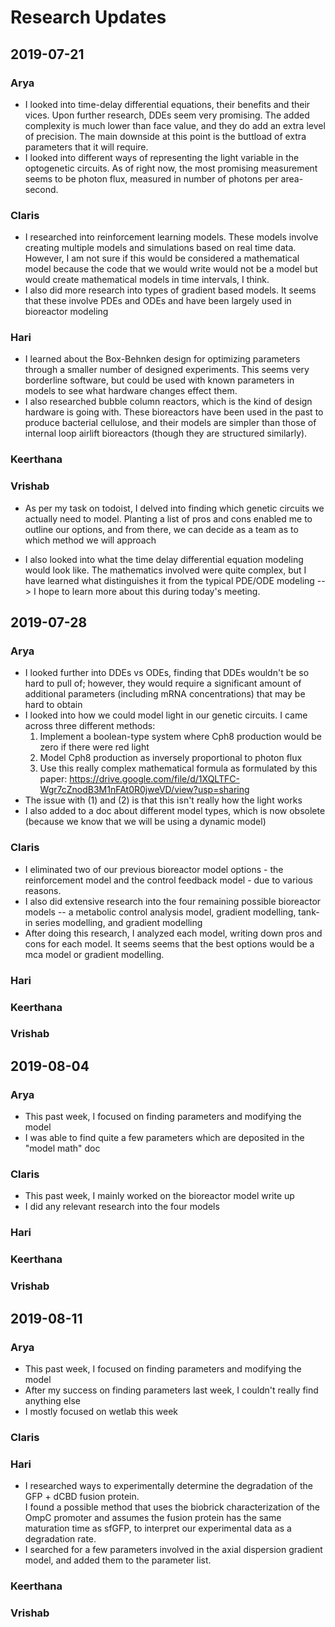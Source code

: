 # Research Updates

## 2019-07-21

### Arya  

- I looked into time-delay differential equations, their benefits and their vices. Upon further research, DDEs seem very promising. The added complexity is much lower than face value, and they do add an extra level of precision. The main downside at this point is the buttload of extra parameters that it will require.
- I looked into different ways of representing the light variable in the optogenetic circuits. As of right now, the most promising measurement seems to be photon flux, measured in number of photons per area-second.

### Claris  

* I researched into reinforcement learning models. These models involve creating multiple models and simulations based on real time data. However, I am not sure if this would be considered a  mathematical model because the    code that we would write would not be a model but would create mathematical models in time intervals, I think.
* I also did more research into types of gradient based models. It seems that these involve PDEs and ODEs and have been largely used in bioreactor modeling

### Hari  

* I learned about the Box-Behnken design for optimizing parameters through a smaller number of designed experiments. This seems very borderline software, but could be used with known parameters in models to see what hardware changes effect them.  
* I also researched bubble column reactors, which is the kind of design hardware is going with. These bioreactors have been used in the past to produce bacterial cellulose, and their models are simpler than those of internal loop airlift bioreactors (though they are structured similarly).

### Keerthana  

### Vrishab

* As per my task on todoist, I delved into finding which genetic circuits we actually need to model. Planting a list of pros and cons enabled me to outline our options, and from there, we can decide as a team as to which method we will approach

* I also looked into what the time delay differential equation modeling would look like. The mathematics involved were quite complex, but I have learned what distinguishes it from the typical PDE/ODE modeling --> I hope to learn more about this during today's meeting.

## 2019-07-28

### Arya

- I looked further into DDEs vs ODEs, finding that DDEs wouldn't be so hard to pull of; however, they would require a significant amount of additional parameters (including mRNA concentrations) that may be  hard to obtain
- I looked into how we could model light in our genetic circuits. I came across three different methods:
  1. Implement a boolean-type system where Cph8 production would be zero if there were red light
  2. Model Cph8 production as inversely proportional to photon flux
  3. Use this really complex mathematical formula as formulated by this paper: <https://drive.google.com/file/d/1XQLTFC-Wgr7cZnodB3M1nFAt0R0jweVD/view?usp=sharing>
- The issue with (1) and (2) is that this isn't really how the light works
- I also added to a doc about different model types, which is now obsolete (because we know that we will be using a dynamic model)

### Claris

* I eliminated two of our previous bioreactor model options - the reinforcement model and the control feedback model - due to various reasons.
* I also did extensive research into the four remaining possible bioreactor models -- a metabolic control analysis model, gradient modelling, tank-in series modelling, and gradient modelling
* After doing this research, I analyzed each model, writing down pros and cons for each model. It seems seems that the best options would be a mca model or gradient modelling.

### Hari

### Keerthana

### Vrishab

## 2019-08-04

### Arya

- This past week, I focused on finding parameters and modifying the model
- I was able to find quite a few parameters which are deposited in the "model math" doc

### Claris

* This past week, I mainly worked on the bioreactor model write up
* I did any relevant research into the four models

### Hari

### Keerthana

### Vrishab

## 2019-08-11

### Arya

- This past week, I focused on finding parameters and modifying the model
- After my success on finding parameters last week, I couldn't really find anything else
- I mostly focused on wetlab this week 

### Claris

### Hari

* I researched ways to experimentally determine the degradation of the GFP + dCBD fusion protein.  
I found a possible method that uses the biobrick characterization of the OmpC promoter and assumes the fusion protein has the same maturation time as sfGFP, to interpret our experimental data as a degradation rate.  
* I searched for a few parameters involved in the axial dispersion gradient model, and added them to the parameter list.

### Keerthana

### Vrishab
